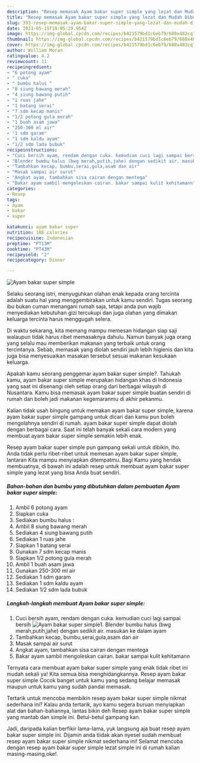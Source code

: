 ```yaml
---
description: "Resep memasak Ayam bakar super simple yang lezat dan Mudah Dibuat"
title: "Resep memasak Ayam bakar super simple yang lezat dan Mudah Dibuat"
slug: 393-resep-memasak-ayam-bakar-super-simple-yang-lezat-dan-mudah-dibuat
date: 2021-05-15T18:05:29.954Z
image: https://img-global.cpcdn.com/recipes/b421579bd1c6eb79/680x482cq70/ayam-bakar-super-simple-foto-resep-utama.jpg
thumbnail: https://img-global.cpcdn.com/recipes/b421579bd1c6eb79/680x482cq70/ayam-bakar-super-simple-foto-resep-utama.jpg
cover: https://img-global.cpcdn.com/recipes/b421579bd1c6eb79/680x482cq70/ayam-bakar-super-simple-foto-resep-utama.jpg
author: William Moran
ratingvalue: 4.2
reviewcount: 11
recipeingredient:
- "6 potong ayam"
- " cuka"
- " bumbu halus "
- "8 siung bawang merah"
- "4 siung bawang putih"
- "1 ruas jahe"
- "1 batang serai"
- "7 sdm kecap manis"
- "1/2 potong gula merah"
- "1 buah asam jawa"
- "250-300 ml air"
- "1 sdm garam"
- "1 sdm kaldu ayam"
- "1/2 sdm lada bubuk"
recipeinstructions:
- "Cuci bersih ayam, rendam dengan cuka. kemudian cuci lagi sampai bersih"
- "Blender bumbu halus (bwg merah,putih,jahe) dengan sedikit air. masukan ke dalam ayam"
- "Tambahkan kecap, bumbu,serai,gula,asam dan air"
- "Masak sampai air surut"
- "Angkat ayam, tambahkan sisa cairan dengan mentega"
- "Bakar ayam sambil mengoleskan cairan. bakar sampai kulit kehitamann"
categories:
- Resep
tags:
- ayam
- bakar
- super

katakunci: ayam bakar super 
nutrition: 188 calories
recipecuisine: Indonesian
preptime: "PT13M"
cooktime: "PT43M"
recipeyield: "2"
recipecategory: Dinner

---
```



![Ayam bakar super simple](https://img-global.cpcdn.com/recipes/b421579bd1c6eb79/680x482cq70/ayam-bakar-super-simple-foto-resep-utama.jpg)

Selaku seorang istri, menyuguhkan olahan enak kepada orang tercinta adalah suatu hal yang menggembirakan untuk kamu sendiri. Tugas seorang ibu bukan cuman menangani rumah saja, tetapi anda pun wajib menyediakan kebutuhan gizi tercukupi dan juga olahan yang dimakan keluarga tercinta harus menggugah selera.

Di waktu  sekarang, kita memang mampu memesan hidangan siap saji walaupun tidak harus ribet memasaknya dahulu. Namun banyak juga orang yang selalu mau memberikan makanan yang terbaik untuk orang tercintanya. Sebab, memasak yang diolah sendiri jauh lebih higienis dan kita juga bisa menyesuaikan masakan tersebut sesuai makanan kesukaan keluarga. 



Apakah kamu seorang penggemar ayam bakar super simple?. Tahukah kamu, ayam bakar super simple merupakan hidangan khas di Indonesia yang saat ini disenangi oleh setiap orang dari berbagai wilayah di Nusantara. Kamu bisa memasak ayam bakar super simple buatan sendiri di rumah dan boleh jadi makanan kegemaranmu di akhir pekanmu.

Kalian tidak usah bingung untuk memakan ayam bakar super simple, karena ayam bakar super simple gampang untuk dicari dan kamu pun boleh mengolahnya sendiri di rumah. ayam bakar super simple dapat diolah dengan berbagai cara. Saat ini telah banyak sekali cara modern yang membuat ayam bakar super simple semakin lebih enak.

Resep ayam bakar super simple pun gampang sekali untuk dibikin, lho. Anda tidak perlu ribet-ribet untuk memesan ayam bakar super simple, lantaran Kita mampu menyiapkan ditempatmu. Bagi Kamu yang hendak membuatnya, di bawah ini adalah resep untuk membuat ayam bakar super simple yang lezat yang bisa Anda buat sendiri.

<!--inarticleads1-->

##### Bahan-bahan dan bumbu yang dibutuhkan dalam pembuatan Ayam bakar super simple:

1. Ambil 6 potong ayam
1. Siapkan  cuka
1. Sediakan  bumbu halus :
1. Ambil 8 siung bawang merah
1. Sediakan 4 siung bawang putih
1. Sediakan 1 ruas jahe
1. Siapkan 1 batang serai
1. Gunakan 7 sdm kecap manis
1. Siapkan 1/2 potong gula merah
1. Ambil 1 buah asam jawa
1. Gunakan 250-300 ml air
1. Sediakan 1 sdm garam
1. Sediakan 1 sdm kaldu ayam
1. Sediakan 1/2 sdm lada bubuk




<!--inarticleads2-->

##### Langkah-langkah membuat Ayam bakar super simple:

1. Cuci bersih ayam, rendam dengan cuka. kemudian cuci lagi sampai bersih
<img src="https://img-global.cpcdn.com/steps/23e008c8360dbce9/160x128cq70/ayam-bakar-super-simple-langkah-memasak-1-foto.jpg" alt="Ayam bakar super simple">1. Blender bumbu halus (bwg merah,putih,jahe) dengan sedikit air. masukan ke dalam ayam
1. Tambahkan kecap, bumbu,serai,gula,asam dan air
1. Masak sampai air surut
1. Angkat ayam, tambahkan sisa cairan dengan mentega
1. Bakar ayam sambil mengoleskan cairan. bakar sampai kulit kehitamann




Ternyata cara membuat ayam bakar super simple yang enak tidak ribet ini mudah sekali ya! Kita semua bisa menghidangkannya. Resep ayam bakar super simple Cocok banget untuk kamu yang sedang belajar memasak maupun untuk kamu yang sudah pandai memasak.

Tertarik untuk mencoba membikin resep ayam bakar super simple nikmat sederhana ini? Kalau anda tertarik, ayo kamu segera buruan menyiapkan alat dan bahan-bahannya, lantas bikin deh Resep ayam bakar super simple yang mantab dan simple ini. Betul-betul gampang kan. 

Jadi, daripada kalian berfikir lama-lama, yuk langsung aja buat resep ayam bakar super simple ini. Dijamin anda tiidak akan nyesel sudah membuat resep ayam bakar super simple nikmat sederhana ini! Selamat mencoba dengan resep ayam bakar super simple lezat simple ini di rumah kalian masing-masing,oke!.

